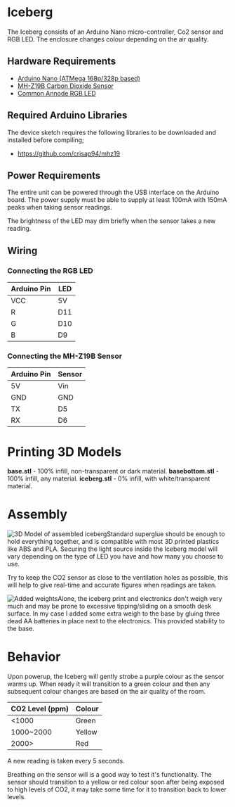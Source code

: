 # Iceberg
The Iceberg consists of an Arduino Nano micro-controller, Co2 sensor and RGB LED. The enclosure changes colour depending on the air quality. 

## Hardware Requirements

- [Arduino Nano (ATMega 168p/328p based)](https://www.aliexpress.com/wholesale?catId=0&initiative_id=SB_20200617024300&SearchText=Arduino%20Nano)
- [MH-Z19B Carbon Dioxide Sensor](https://www.aliexpress.com/wholesale?catId=0&initiative_id=SB_20200617024414&SearchText=MH-z19B)
- [Common Annode RGB LED](https://www.aliexpress.com/wholesale?catId=0&initiative_id=SB_20200617033856&SearchText=Common%20Anode%20RGB%20LED)

## Required Arduino Libraries

The device sketch requires the following libraries to be downloaded and installed before compiling;

- https://github.com/crisap94/mhz19


## Power Requirements

The entire unit can be powered through the USB interface on the Arduino board. The power supply must be able to supply at least 100mA with 150mA peaks when taking sensor readings. 

The brightness of the LED may dim briefly when the sensor takes a new reading. 

## Wiring
### Connecting the RGB LED
|Arduino Pin | LED |
|--|--|
| VCC | 5V |
| R | D11 |
| G | D10 |
| B | D9 |

### Connecting the MH-Z19B Sensor
| Arduino Pin | Sensor |
|--|--|
| 5V | Vin |
| GND | GND |
| TX | D5|
| RX | D6 |
# Printing 3D Models
**base.stl** - 100% infill, non-transparent or dark material.
**basebottom.stl** - 100% infill, any material.
**iceberg.stl** - 0% infill, with white/transparent material.

# Assembly
![3D Model of assembled iceberg](https://i.imgur.com/SOvHJho.png)Standard superglue should be enough to hold everything together, and is compatible with most 3D printed plastics like ABS and PLA. Securing the light source inside the Iceberg model will vary depending on the type of LED you have and how many you choose to use. 

Try to keep the CO2 sensor as close to the ventilation holes as possible, this will help to give real-time and accurate figures when readings are taken. 

![Added weights](https://i.imgur.com/7aDDEvX.jpg)Alone, the iceberg print and electronics don't weigh very much and may be prone to excessive tipping/sliding on a smooth desk surface. In my case I added some extra weigh to the base by gluing three dead AA batteries in place next to the electronics. This provided stability to the base. 

# Behavior
Upon powerup, the Iceberg will gently strobe a purple colour as the sensor warms up. When ready it will transition to a green colour and then any subsequent colour changes are based on the air quality of the room. 

|CO2 Level (ppm)| Colour |
|--|--|
| <1000| Green |
|1000~2000|Yellow|
|2000>|Red|

A new reading is taken every 5 seconds. 

Breathing on the sensor will is a good way to test it's functionality. The sensor should transition to a yellow or red colour soon after being exposed to high levels of CO2, it may take some time for it to transition back to lower levels. 
